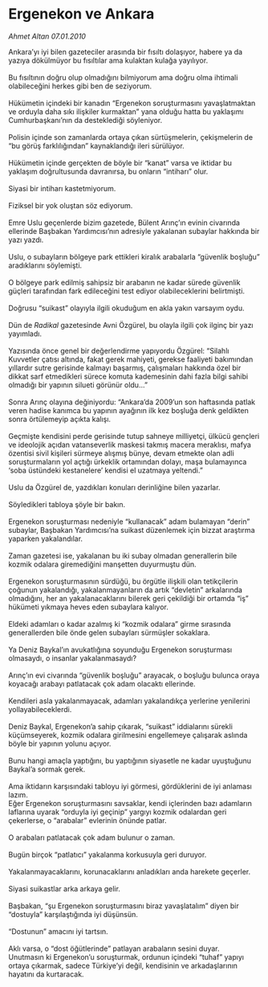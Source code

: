 # Ergenekon ve Ankara

*Ahmet Altan 07.01.2010*

<div class="taraf_structure_2col_1zq">
<div class="margen_n">



 <p>Ankara’yı iyi bilen gazeteciler arasında bir fısıltı dolaşıyor, habere ya da yazıya dökülmüyor bu fısıltılar ama kulaktan kulağa yayılıyor. <br/><br/>Bu fısıltının doğru olup olmadığını bilmiyorum ama doğru olma ihtimali olabileceğini herkes gibi ben de seziyorum. <br/><br/>Hükümetin içindeki bir kanadın “Ergenekon soruşturmasını yavaşlatmaktan ve orduyla daha sıkı ilişkiler kurmaktan” yana olduğu hatta bu yaklaşımı Cumhurbaşkanı’nın da desteklediği söyleniyor. <br/><br/>Polisin içinde son zamanlarda ortaya çıkan sürtüşmelerin, çekişmelerin de “bu görüş farklılığından” kaynaklandığı ileri sürülüyor. <br/><br/>Hükümetin içinde gerçekten de böyle bir “kanat” varsa ve iktidar bu yaklaşım doğrultusunda davranırsa, bu onların “intiharı” olur. <br/><br/>Siyasi bir intiharı kastetmiyorum. <br/><br/>Fiziksel bir yok oluştan söz ediyorum. <br/><br/>Emre Uslu geçenlerde bizim gazetede, Bülent Arınç’ın evinin civarında ellerinde Başbakan Yardımcısı’nın adresiyle yakalanan subaylar hakkında bir yazı yazdı. <br/><br/>Uslu, o subayların bölgeye park ettikleri kiralık arabalarla “güvenlik boşluğu” aradıklarını söylemişti. <br/><br/>O bölgeye park edilmiş sahipsiz bir arabanın ne kadar sürede güvenlik güçleri tarafından fark edileceğini test ediyor olabileceklerini belirtmişti. <br/><br/>Doğrusu “suikast” olayıyla ilgili okuduğum en akla yakın varsayım oydu. <br/><br/>Dün de <i>Radikal</i> gazetesinde Avni Özgürel, bu olayla ilgili çok ilginç bir yazı yayımladı. <br/><br/>Yazısında önce genel bir değerlendirme yapıyordu Özgürel: “Silahlı Kuvvetler çatısı altında, fakat gerek mahiyeti, gerekse faaliyeti bakımından yıllardır sutre gerisinde kalmayı başarmış, çalışmaları hakkında özel bir dikkat sarf etmedikleri sürece komuta kademesinin dahi fazla bilgi sahibi olmadığı bir yapının silueti görünür oldu...” <br/><br/>Sonra Arınç olayına değiniyordu: “Ankara’da 2009’un son haftasında patlak veren hadise kanımca bu yapının ayağının ilk kez boşluğa denk geldikten sonra örtülemeyip açıkta kalışı. <br/><br/>Geçmişte kendisini perde gerisinde tutup sahneye milliyetçi, ülkücü gençleri ve ideolojik açıdan vatanseverlik maskesi takmış macera meraklısı, mafya özentisi sivil kişileri sürmeye alışmış bünye, devam etmekte olan adli soruşturmaların yol açtığı ürkeklik ortamından dolayı, maşa bulamayınca ‘soba üstündeki kestanelere’ kendisi el uzatmaya yeltendi.” <br/><br/>Uslu da Özgürel de, yazdıkları konuları derinliğine bilen yazarlar. <br/><br/>Söyledikleri tabloya şöyle bir bakın. <br/><br/>Ergenekon soruşturması nedeniyle “kullanacak” adam bulamayan “derin” subaylar, Başbakan Yardımcısı’na suikast düzenlemek için bizzat araştırma yaparken yakalandılar. <br/><br/>Zaman gazetesi ise, yakalanan bu iki subay olmadan generallerin bile kozmik odalara giremediğini manşetten duyurmuştu dün. <br/><br/>Ergenekon soruşturmasının sürdüğü, bu örgütle ilişkili olan tetikçilerin çoğunun yakalandığı, yakalanmayanların da artık “devletin” arkalarında olmadığını, her an yakalanacaklarını bilerek geri çekildiği bir ortamda “iş” hükümeti yıkmaya heves eden subaylara kalıyor. <br/><br/>Eldeki adamları o kadar azalmış ki “kozmik odalara” girme sırasında generallerden bile önde gelen subayları sürmüşler sokaklara. <br/><br/>Ya Deniz Baykal’ın avukatlığına soyunduğu Ergenekon soruşturması olmasaydı, o insanlar yakalanmasaydı? <br/><br/>Arınç’ın evi civarında “güvenlik boşluğu” arayacak, o boşluğu bulunca oraya koyacağı arabayı patlatacak çok adam olacaktı ellerinde. <br/><br/>Kendileri asla yakalanmayacak, adamları yakalandıkça yerlerine yenilerini yollayabileceklerdi. <br/><br/>Deniz Baykal, Ergenekon’a sahip çıkarak, “suikast” iddialarını sürekli küçümseyerek, kozmik odalara girilmesini engellemeye çalışarak aslında böyle bir yapının yolunu açıyor. <br/><br/>Bunu hangi amaçla yaptığını, bu yaptığının siyasetle ne kadar uyuştuğunu Baykal’a sormak gerek. <br/><br/>Ama iktidarın karşısındaki tabloyu iyi görmesi, gördüklerini de iyi anlaması lazım. <br/>Eğer Ergenekon soruşturmasını savsaklar, kendi içlerinden bazı adamların laflarına uyarak “orduyla iyi geçinip” yargıyı kozmik odalardan geri çekerlerse, o “arabalar” evlerinin önünde patlar. <br/><br/>O arabaları patlatacak çok adam bulunur o zaman. <br/><br/>Bugün birçok “patlatıcı” yakalanma korkusuyla geri duruyor. <br/><br/>Yakalanmayacaklarını, korunacaklarını anladıkları anda harekete geçerler. <br/><br/>Siyasi suikastlar arka arkaya gelir. <br/><br/>Başbakan, “şu Ergenekon soruşturmasını biraz yavaşlatalım” diyen bir “dostuyla” karşılaştığında iyi düşünsün. <br/><br/>“Dostunun” amacını iyi tartsın. <br/><br/>Aklı varsa, o “dost öğütlerinde” patlayan arabaların sesini duyar. <br/>Unutmasın ki Ergenekon’u soruşturmak, ordunun içindeki “tuhaf” yapıyı ortaya çıkarmak, sadece Türkiye’yi değil, kendisinin ve arkadaşlarının hayatını da kurtaracak.</p>
<br/>
<br/>
<br/>



<br/>


<div id="taraf_not">
</div>

</div>


</div>
